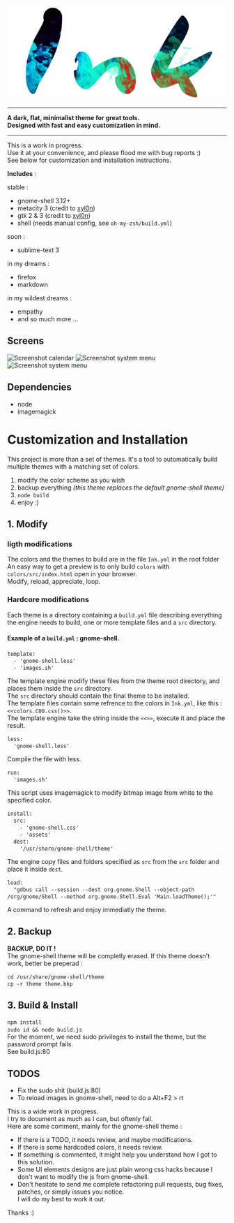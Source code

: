 <!-- ![Ink](logo.png) -->

<div id="container" style="text-align: center">
    <img src="logo.png" alt="Ink" width="700px"/>
</div>

---

**A dark, flat, minimalist theme for great tools.  
Designed with fast and easy customization in mind.**

---

This is a work in progress.  
Use it at your convenience, and please flood me with bug reports :)  
See below for customization and installation instructions.

**Includes** :

stable :

+ gnome-shell 3.12+
+ metacity 3 (credit to [xyl0n](https://github.com/xyl0n/iris))
+ gtk 2 & 3 (credit to [xyl0n](https://github.com/xyl0n/iris))
+ shell (needs manual config, see `oh-my-zsh/build.yml`)

soon :

+ sublime-text 3

in my dreams :

+ firefox
+ markdown

in my wildest dreams :

+ empathy
+ and so much more ...

## Screens

![Screenshot calendar](https://raw.github.com/etnbrd/Ink/master/screens/prompt.png)
![Screenshot system menu](https://raw.github.com/etnbrd/Ink/master/screens/features.png)
![Screenshot system menu](https://raw.github.com/etnbrd/Ink/master/screens/overview.png)

## Dependencies

+ node
+ imagemagick

# Customization and Installation

This project is more than a set of themes.
It's a tool to automatically build multiple themes with a matching set of colors.

1. modify the color scheme as you wish
2. backup everything *(this theme replaces the default gnome-shell theme)*
3. `node build`
4. enjoy :)

## 1. Modify

### ligth modifications
The colors and the themes to build are in the file `Ink.yml` in the root folder  
An easy way to get a preview is to only build `colors` with `colors/src/index.html` open in your browser.  
Modify, reload, appreciate, loop. 

### Hardcore modifications
Each theme is a directory containing a `build.yml` file describing everything the engine needs to build, one or more template files and a `src` directory.  




#### Example of a `build.yml` : gnome-shell.

```
template:
  - 'gnome-shell.less'
  - 'images.sh'

```
The template engine modify these files from the theme root directory, and places them inside the `src` directory.  
The `src` directory should contain the final theme to be installed.  
The template files contain some refrence to the colors in `Ink.yml`, like this : `<<colors.C00.css()>>`.  
The template engine take the string inside the `<<>>`, execute it and place the result.

```
less:
  'gnome-shell.less'
```
Compile the file with less.

```
run:
  'images.sh'
```
This script uses imagemagick to modify bitmap image from white to the specified color.

```
install:
  src: 
    - 'gnome-shell.css'
    - 'assets'
  dest:
    '/usr/share/gnome-shell/theme'
```
The engine copy files and folders specified as `src` from the `src` folder and place it inside `dest`.

```
load:
  "gdbus call --session --dest org.gnome.Shell --object-path /org/gnome/Shell --method org.gnome.Shell.Eval 'Main.loadTheme();'"
```
A command to refresh and enjoy immediatly the theme.

## 2. Backup

**BACKUP, DO IT !**  
The gnome-shell theme will be completly erased.
If this theme doesn't work, better be preperad :
```
cd /usr/share/gnome-shell/theme
cp -r theme theme.bkp
```

## 3. Build & Install

`npm install`  
`sudo id && node build.js`  
For the moment, we need sudo privileges to install the theme, but the password prompt fails.  
See build.js:80

## TODOS

+ Fix the sudo shit (build.js:80)
+ To reload images in gnome-shell, need to do a Alt+F2 > rt

This is a wide work in progress.  
I try to document as much as I can, but oftenly fail.  
Here are some comment, mainly for the gnome-shell theme :

+ If there is a TODO, it needs review, and maybe modifications.
+ If there is some hardcoded colors, it needs review.
+ If something is commented, it might help you understand how I got to this solution.
+ Some UI elements designs are just plain wrong css hacks because I don't want to modify the js from gnome-shell.
+ Don't hesitate to send me complete refactoring pull requests, bug fixes, patches, or simply issues you notice.  
I will do my best to work it out.

Thanks :)





